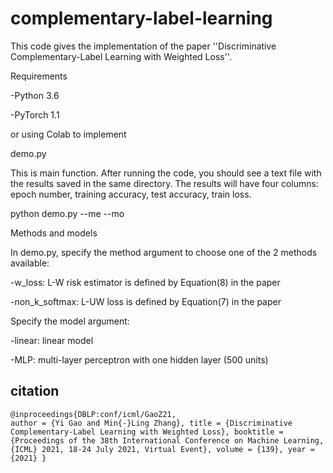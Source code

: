 # complementary-label-learning

This code gives the implementation of the paper ''Discriminative Complementary-Label Learning with Weighted Loss''.


Requirements

-Python 3.6

-PyTorch 1.1

or using Colab to implement

demo.py

This is main function. After running the code, you should see a text file with the results saved in the same directory. 
The results will have four columns: epoch number, training accuracy, test accuracy, train loss.


python demo.py --me  <method name> --mo <model name>

  
Methods and models
  
In demo.py, specify the method argument to choose one of the 2 methods available:
  
-w_loss: L-W risk estimator is defined by Equation(8) in the paper
  
-non_k_softmax: L-UW loss is defined by Equation(7) in the paper
  
Specify the model argument:
  
-linear: linear model
  
-MLP: multi-layer perceptron with one hidden layer (500 units)

## citation
<code data-enlighter-language="raw" class="EnlighterJSRAW">@inproceedings{DBLP:conf/icml/GaoZ21,
  author = {Yi Gao and Min{-}Ling Zhang},
  title = {Discriminative Complementary-Label Learning with Weighted Loss},
  booktitle = {Proceedings of the 38th International Conference on Machine Learning, {ICML} 2021, 18-24 July 2021, Virtual Event},
  volume = {139},
  year = {2021}
  }</code>
